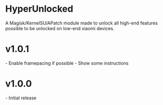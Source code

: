 # HyperUnlocked
A Magisk/KernelSU/APatch module made to unlock all high-end features possible to be unlocked on low-end xiaomi devices.

# v1.0.1
\- Enable framepacing if possible
\- Show some instructions

# v1.0.0
\- Initial release
